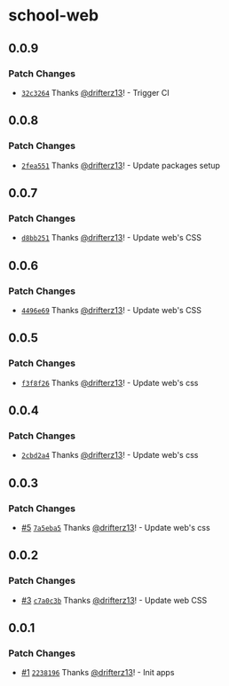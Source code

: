 # school-web

## 0.0.9

### Patch Changes

- [`32c3264`](https://github.com/drifterz13/monorepo-poc/commit/32c326452361ffea2a21720f0630eeb6ced80427) Thanks [@drifterz13](https://github.com/drifterz13)! - Trigger CI

## 0.0.8

### Patch Changes

- [`2fea551`](https://github.com/drifterz13/monorepo-poc/commit/2fea551a72db765e020dd979e73d5ed34c66ad01) Thanks [@drifterz13](https://github.com/drifterz13)! - Update packages setup

## 0.0.7

### Patch Changes

- [`d8bb251`](https://github.com/drifterz13/monorepo-poc/commit/d8bb251a0740f08b2fb4e2ce4ac661ab2aff04c1) Thanks [@drifterz13](https://github.com/drifterz13)! - Update web's CSS

## 0.0.6

### Patch Changes

- [`4496e69`](https://github.com/drifterz13/monorepo-poc/commit/4496e69e36dc1cb181b34a3601cd010d066fbc34) Thanks [@drifterz13](https://github.com/drifterz13)! - Update web's CSS

## 0.0.5

### Patch Changes

- [`f3f8f26`](https://github.com/drifterz13/monorepo-poc/commit/f3f8f26778c382b91cc5ad02f48925336530d17d) Thanks [@drifterz13](https://github.com/drifterz13)! - Update web's css

## 0.0.4

### Patch Changes

- [`2cbd2a4`](https://github.com/drifterz13/monorepo-poc/commit/2cbd2a45cae5533a3119f7d26a10e36deab34d43) Thanks [@drifterz13](https://github.com/drifterz13)! - Update web's css

## 0.0.3

### Patch Changes

- [#5](https://github.com/drifterz13/monorepo-poc/pull/5) [`7a5eba5`](https://github.com/drifterz13/monorepo-poc/commit/7a5eba5e16e7b3275c02157a4b8159550744a8bd) Thanks [@drifterz13](https://github.com/drifterz13)! - Update web's css

## 0.0.2

### Patch Changes

- [#3](https://github.com/drifterz13/monorepo-poc/pull/3) [`c7a0c3b`](https://github.com/drifterz13/monorepo-poc/commit/c7a0c3b64474bf2eae580c34e005bb87f44a8e29) Thanks [@drifterz13](https://github.com/drifterz13)! - Update web CSS

## 0.0.1

### Patch Changes

- [#1](https://github.com/drifterz13/monorepo-poc/pull/1) [`2238196`](https://github.com/drifterz13/monorepo-poc/commit/2238196a6a88c478c4ad4fc68c46862f82209853) Thanks [@drifterz13](https://github.com/drifterz13)! - Init apps
